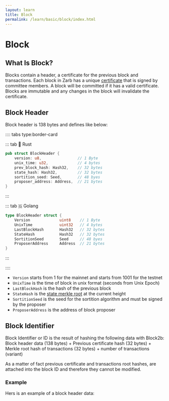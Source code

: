 ```yaml
---
layout: learn
title: Block
permalink: /learn/basic/block/index.html
---
```


# Block

## What Is Block?

Blocks contain a header, a certificate for the previous block and transactions. Each block in Zarb
has a unique [certificate](./certificate.md) that is signed by committee members. A block will be
committed if it has a valid certificate. Blocks are immutable and any changes in the block will
invalidate the certificate.

## Block Header

Block header is 138 bytes and defines like below:

:::: tabs type:border-card

::: tab 🦀 Rust

```rust
pub struct BlockHeader {
    version: u8,                // 1 Byte
    unix_time: u32,             // 4 bytes
    prev_block_hash: Hash32,    // 32 bytes
    state_hash: Hash32,         // 32 bytes
    sortition_seed: Seed,       // 48 byes
    proposer_address: Address,  // 21 bytes
}
```

:::

::: tab 🇬 Golang

```go
type BlockHeader struct {
    Version             uint8    // 1 Byte
    UnixTime            uint32   // 4 bytes
    LastBlockHash       Hash32   // 32 bytes
    StateHash           Hash32   // 32 bytes
    SortitionSeed       Seed     // 48 byes
    ProposerAddress     Address  // 21 bytes
}
```

:::

::::

- `Version` starts from 1 for the mainnet and starts from 1001 for the testnet
- `UnixTime` is the time of block in unix format (seconds from Unix Epoch)
- `LastBlockHash` is the hash of the previous block
- `StateHash` is the [state merkle root](./state-merkle.md) at the current height
- `SortitionSeed` is the seed for the sortition algorithm and must be signed by the proposer
- `ProposerAddress` is the address of block proposer

## Block Identifier

Block Identifier or ID is the result of hashing the following data with Block2b: Block header data
(138 bytes) + Previous certificate hash (32 bytes) + Merkle root hash of transactions (32 bytes) +
number of transactions (variant)

As a matter of fact previous certificate and transactions root hashes, are attached into the block
ID and therefore they cannot be modified.

### Example

Hers is an example of a block header data:

<hexdump bytes="011a873d62b69e39b4e06567b6ad3a58f61df4c3c05920a29043277af01264c9e1e7693068bbf7b5e010ca98da562965a1a3411a48fee70bd0dbbe11d9867fa9e13b3e005e99bbd54999c7cd6bb176b160962080ee130c455c88507bd51a878a0b85c656cfc1a542cbbe0105708389ca68269bda290119cba9960c6ad28aaaa140377f652bdea0551e3b" />
